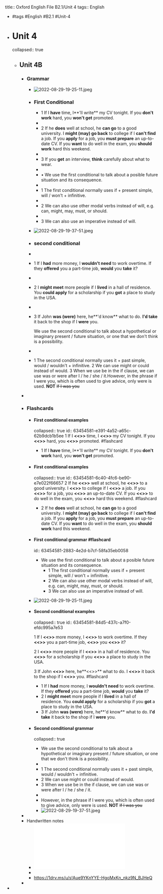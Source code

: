 title:: Oxford English File B2.1/Unit 4
tags:: English

- #tags #English #B2.1 #Unit-4
- # Unit 4
  collapsed:: true
	- ## Unit 4B
		- ### Grammar
			- ![2022-08-29-19-25-11.jpeg](../assets/2022-08-29-19-25-11.jpeg)
			- ### First Conditional
				- 1 If I **have** time, I**'Il write** my CV tonight.
				  If you **don't work** hard, you **won't get** promoted.
				-
				- 2 If he **does** well at school, he **can go** to a good university.
				  I **might (may) go back** to college if I **can't find** a job.
				  If you **apply** for a job, you **must prepare** an up-to-date CV.
				  If you **want** to do well in the exam, you **should work** hard this
				  weekend.
				-
				- 3 If you **get** an interview, **think** carefully about what to wear.
				-
				- • We use the first conditional to talk about a posible future
				  situation and its consequence.
				-
				- 1 The first conditional normally uses if + present simple,
				  will / won't + infinitive.
				-
				- 2 We can also use other modal verbs instead of will, e.g. can,
				  might, may, must, or should.
				-
				- 3 We can also use an imperative instead of will.
			- ![2022-08-29-19-37-51.jpeg](../assets/2022-08-29-19-37-51.jpeg)
			- ### second conditional
			-
			- 1
			  If I **had** more money, I **wouldn't need** to work overtime.
			  If they **offered** you a part-time job, **would** you **take** it?
			-
			- 2 I **might meet** more people if I **lived** in a hall of residence.
			  You **could apply** for a scholarship if you **got** a place to study
			  in the USA.
			-
			- 3 If John **was (were)** here, he**'d know** what to do.
			  **I'd take** it back to the shop if I **were** you.
			  
			  We use the second conditional to talk about a hypothetical
			  or imaginary present / future situation, or one that we don't
			  think is a possibility.
			-
			- 1 The second conditional normally uses it + past simple,
			  would / wouldn't + infinitive.
			  2 We can use might or could instead of would.
			  3 When we use be in the if clause, we can use was or were
			  after I / he / she / it.However, in the phrase if I were you, which is often used to
			  give advice, only were is used. **NOT** ~~If I was you~~
		-
		- ### Flashcards
			- #### First conditional examples
			  collapsed:: true
			  id:: 63454581-e391-4a52-a65c-62b9dcb1b5ee
			  1 If I **<<>>** time, I **<<>>** my CV tonight.
			  If you **<<>>** hard, you **<<>>** promoted. #flashcard
				- 1 If I **have** time, I**'Il write** my CV tonight.
				  If you **don't work** hard, you **won't get** promoted.
			- #### First conditional examples
			  collapsed:: true
			  id:: 63454581-6c40-4fc6-be90-e7e022f66657
			  2 If he **<<>>** well at school, he **<<>>** to a good university.
			  I **<<>>** to college if I **<<>>** a job.
			  If you **<<>>** for a job, you **<<>>** an up-to-date CV.
			  If you **<<>>** to do well in the exam, you **<<>>** hard this
			  weekend. #flashcard
				- 2 If he **does** well at school, he **can go** to a good university.
				  I **might (may) go back** to college if I **can't find** a job.
				  If you **apply** for a job, you **must prepare** an up-to-date CV.
				  If you **want** to do well in the exam, you **should work** hard this
				  weekend.
			- #### First conditional grammar #flashcard
			  id:: 63454581-2883-4e2d-b7cf-58fa35eb0058
				- We use the first conditional to talk about a posible future
				  situation and its consequence.
					- 1 The first conditional normally uses if + present simple,
					  will / won't + infinitive.
					- 2 We can also use other modal verbs instead of will, e.g. can,
					  might, may, must, or should.
					- 3 We can also use an imperative instead of will.
			- ![2022-08-29-19-25-11.jpeg](../assets/2022-08-29-19-25-11.jpeg)
			- #### Second conditional examples
			  collapsed:: true
			  id:: 63454581-84d5-437c-a7f0-efdc995a7e53
			  
			  1 If I **<<>>** more money, I **<<>>** to work overtime.
			  If they **<<>>** you a part-time job, **<<>>** you **<<>>** it?
			  
			  2 I **<<>>** more people if I **<<>>** in a hall of residence.
			  You **<<>>** for a scholarship if you **<<>>** a place to study
			  in the USA.
			  
			  3 If John **<<>>** here, he**<<>>** what to do.
			  I **<<>>** it back to the shop if I **<<>>** you. #flashcard
				- 1 If I **had** more money, I **wouldn't need** to work overtime.
				  If they **offered** you a part-time job, **would** you **take** it?
				- 2 I **might meet** more people if I **lived** in a hall of residence.
				  You **could apply** for a scholarship if you **got** a place to study
				  in the USA.
				- 3 If John **was (were)** here, he**'d know** what to do.
				  **I'd take** it back to the shop if I **were** you.
			- #### Second conditional grammar
			  collapsed:: true
				- We use the second conditional to talk about a hypothetical
				  or imaginary present / future situation, or one that we don't
				  think is a possibility.
				-
				- 1 The second conditional normally uses it + past simple,
				  would / wouldn't + infinitive.
				- 2 We can use might or could instead of would.
				- 3 When we use be in the if clause, we can use was or were
				  after I / he / she / it.
				-
				- However, in the phrase if I were you, which is often used to
				  give advice, only were is used. **NOT** ~~If I was you~~
				- ![2022-08-29-19-37-51.jpeg](../assets/2022-08-29-19-37-51.jpeg)
		-
		- Handwritten notes
			- ![Unit%204B](../assets/Unit%204B.pdf)
			-
			- https://1drv.ms/u/s!Aue9YKnYYE-HgoMxKn_nkz9N_BJHeQ
		-
-